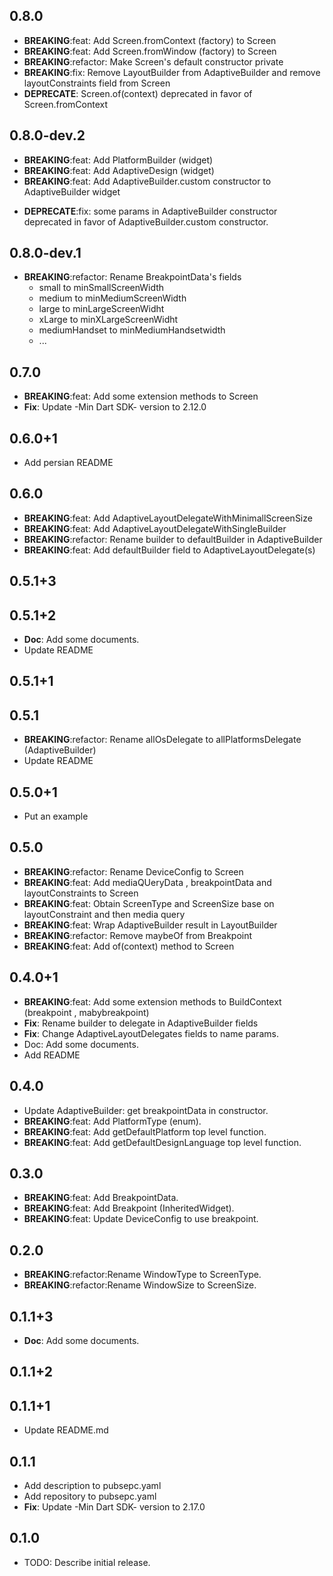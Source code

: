 ## 0.8.0

* **BREAKING**:feat: Add Screen.fromContext (factory) to Screen
* **BREAKING**:feat: Add Screen.fromWindow (factory) to Screen
* **BREAKING**:refactor: Make Screen's default constructor private 
* **BREAKING**:fix: Remove LayoutBuilder from AdaptiveBuilder and remove layoutConstraints field from Screen
* **DEPRECATE**: Screen.of(context) deprecated in favor of Screen.fromContext

## 0.8.0-dev.2

* **BREAKING**:feat: Add PlatformBuilder (widget)
* **BREAKING**:feat: Add AdaptiveDesign  (widget)
* **BREAKING**:feat: Add AdaptiveBuilder.custom constructor to AdaptiveBuilder widget
- **DEPRECATE**:fix: some params in AdaptiveBuilder constructor deprecated in favor of AdaptiveBuilder.custom constructor.

## 0.8.0-dev.1

- **BREAKING**:refactor: Rename BreakpointData's fields 
  - small to minSmallScreenWidth
  - medium to minMediumScreenWidth
  - large to minLargeScreenWidht
  - xLarge to minXLargeScreenWidht
  - mediumHandset to minMediumHandsetwidth
  - ...

## 0.7.0

* **BREAKING**:feat: Add some extension methods to Screen
* **Fix**: Update -Min Dart SDK- version to 2.12.0

## 0.6.0+1

* Add persian README

## 0.6.0

* **BREAKING**:feat: Add AdaptiveLayoutDelegateWithMinimallScreenSize
* **BREAKING**:feat: Add AdaptiveLayoutDelegateWithSingleBuilder
* **BREAKING**:refactor: Rename builder to defaultBuilder in AdaptiveBuilder
* **BREAKING**:feat: Add defaultBuilder field to AdaptiveLayoutDelegate(s)

## 0.5.1+3

## 0.5.1+2

* **Doc**: Add some documents.
* Update README

## 0.5.1+1

## 0.5.1

* **BREAKING**:refactor: Rename allOsDelegate to allPlatformsDelegate (AdaptiveBuilder)
* Update README

## 0.5.0+1

* Put an example

## 0.5.0

* **BREAKING**:refactor: Rename DeviceConfig to Screen
* **BREAKING**:feat: Add mediaQUeryData , breakpointData and layoutConstraints to Screen
* **BREAKING**:feat: Obtain ScreenType and ScreenSize base on layoutConstraint and then media query
* **BREAKING**:feat: Wrap AdaptiveBuilder result in LayoutBuilder
* **BREAKING**:refactor: Remove maybeOf from Breakpoint
* **BREAKING**:feat: Add of(context) method to Screen

## 0.4.0+1

* **BREAKING**:feat: Add some extension methods to BuildContext (breakpoint , mabybreakpoint)
* **Fix**: Rename builder to delegate in AdaptiveBuilder fields
* **Fix**: Change AdaptiveLayoutDelegates fields to name params.
* Doc: Add some documents.
* Add README

## 0.4.0

* Update AdaptiveBuilder: get breakpointData in constructor.
* **BREAKING**:feat: Add PlatformType (enum).
* **BREAKING**:feat: Add getDefaultPlatform top level function.
* **BREAKING**:feat: Add getDefaultDesignLanguage top level function.

## 0.3.0

* **BREAKING**:feat: Add BreakpointData.
* **BREAKING**:feat: Add Breakpoint (InheritedWidget).
* **BREAKING**:feat: Update DeviceConfig to use breakpoint.

## 0.2.0

* **BREAKING**:refactor:Rename WindowType to ScreenType.
* **BREAKING**:refactor:Rename WindowSize to ScreenSize.

## 0.1.1+3

* **Doc**: Add some documents.

## 0.1.1+2

## 0.1.1+1

* Update README.md

## 0.1.1

* Add description to pubsepc.yaml
* Add repository to pubsepc.yaml
* **Fix**: Update -Min Dart SDK- version to 2.17.0

## 0.1.0

* TODO: Describe initial release.

